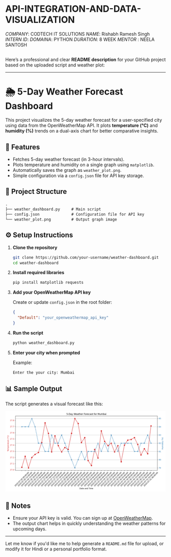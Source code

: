 # API-INTEGRATION-AND-DATA-VISUALIZATION
*COMPANY*: CODTECH IT SOLUTIONS
*NAME*: Rishabh Ramesh Singh
*INTERN ID*: 
*DOMAINA*: PYTHON
*DURATION*: 8 WEEK
*MENTOR* : NEELA SANTOSH
##
Here’s a professional and clear **README description** for your GitHub project based on the uploaded script and weather plot:

---

# 🌦️ 5-Day Weather Forecast Dashboard

This project visualizes the 5-day weather forecast for a user-specified city using data from the OpenWeatherMap API. It plots **temperature (°C)** and **humidity (%)** trends on a dual-axis chart for better comparative insights.

## 📌 Features

* Fetches 5-day weather forecast (in 3-hour intervals).
* Plots temperature and humidity on a single graph using `matplotlib`.
* Automatically saves the graph as `weather_plot.png`.
* Simple configuration via a `config.json` file for API key storage.

## 📁 Project Structure

```
.
├── weather_dashboard.py     # Main script
├── config.json              # Configuration file for API key
└── weather_plot.png         # Output graph image
```

## ⚙️ Setup Instructions

1. **Clone the repository**

   ```bash
   git clone https://github.com/your-username/weather-dashboard.git
   cd weather-dashboard
   ```

2. **Install required libraries**

   ```bash
   pip install matplotlib requests
   ```

3. **Add your OpenWeatherMap API key**

   Create or update `config.json` in the root folder:

   ```json
   {
     "Default": "your_openweathermap_api_key"
   }
   ```

4. **Run the script**

   ```bash
   python weather_dashboard.py
   ```

5. **Enter your city when prompted**

   Example:

   ```
   Enter the your city: Mumbai
   ```

## 📊 Sample Output

The script generates a visual forecast like this:

![Weather Plot](weather_plot.png)

## 📌 Notes

* Ensure your API key is valid. You can sign up at [OpenWeatherMap](https://openweathermap.org/api).
* The output chart helps in quickly understanding the weather patterns for upcoming days.

---

Let me know if you'd like me to help generate a `README.md` file for upload, or modify it for Hindi or a personal portfolio format.

